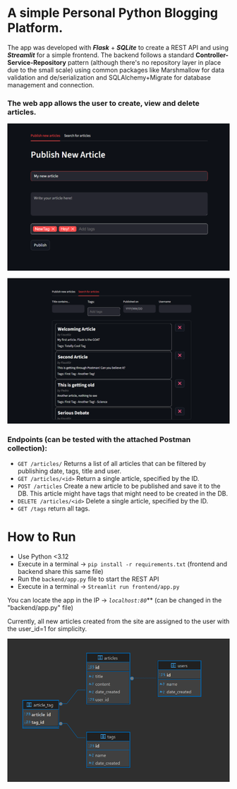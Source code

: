 # A simple Personal Python Blogging Platform. 

The app was developed with ***Flask*** + ***SQLite*** to create a REST API and using ***Streamlit*** for a simple frontend. The backend follows a standard **Controller-Service-Repository** pattern (although there's no repository layer in place due to the small scale) using common packages like Marshmallow for data validation and de/serialization and SQLAlchemy+Migrate for database management and connection.

### The web app allows the user to create, view and delete articles. 

![Create new articles!](images/new-articles-tab.png)

![Search and filter created Articles!](images/list-articles-tab.png)

### Endpoints (can be tested with the attached Postman collection):
- `GET /articles/` Returns a list of all articles that can be filtered by publishing date, tags, title and user.
- `GET /articles/<id>` Return a single article, specified by the ID.
- `POST /articles` Create a new article to be published and save it to the DB. This article might have tags that might need to be created in the DB.
- `DELETE /articles/<id>` Delete a single article, specified by the ID.
- `GET /tags` return all tags.

# How to Run
- Use Python <3.12
- Execute in a terminal -> `pip install -r requirements.txt` (frontend and backend share this same file)
- Run the `backend/app.py` file to start the REST API
- Execute in a terminal -> `Streamlit run frontend/app.py`

You can locate the app in the IP -> *`localhost:80`*** (can be changed in the "backend/app.py" file)  

Currently, all new articles created from the site are assigned to the user with the user_id=1 for simplicity.

![Database schema](images/database-schema.png)
